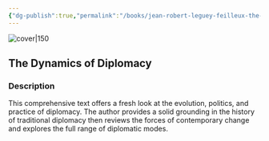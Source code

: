 ```yaml
---
{"dg-publish":true,"permalink":"/books/jean-robert-leguey-feilleux-the-dynamics-of-diplomacy/","title":"\"The Dynamics of Diplomacy\"","tags":["academic","non-fiction","politics"]}
---
```




![cover|150](http://books.google.com/books/content?id=8sFONQAACAAJ&printsec=frontcover&img=1&zoom=1&source=gbs_api)

## The Dynamics of Diplomacy

### Description

This comprehensive text offers a fresh look at the evolution, politics, and practice of diplomacy. The author provides a solid grounding in the history of traditional diplomacy then reviews the forces of contemporary change and explores the full range of diplomatic modes.
```